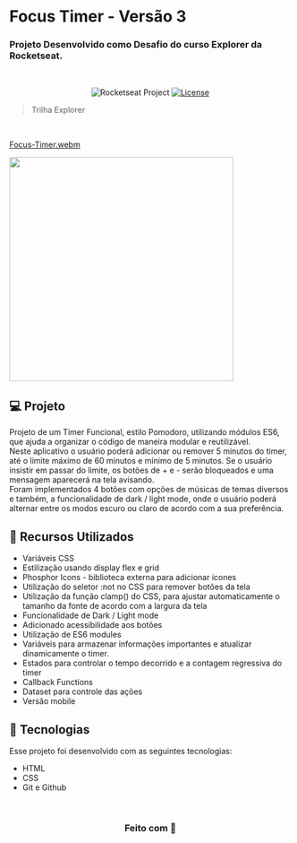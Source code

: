 # Focus Timer - Versão 3

### Projeto Desenvolvido como Desafio do curso Explorer da Rocketseat.

<br/>

<p align="center">
  <img src="https://img.shields.io/static/v1?label=Rocketseat&message=Education&color=8257e5&labelColor=202024" alt="Rocketseat Project" />
  <a href="LICENSE"><img  src="https://img.shields.io/static/v1?label=License&message=MIT&color=8257e5&labelColor=202024" alt="License"></a>
</p>

> Trilha Explorer

<br/>

[Focus-Timer.webm](https://github.com/Gisellebm/FocusTimer-v3/assets/55713609/22f04583-a20d-4bab-889a-d7beefa42635)

<img src="./assets/img/mobile.gif" height="400px" />

<br/>

## 💻 Projeto

Projeto de um Timer Funcional, estilo Pomodoro, utilizando módulos ES6, que ajuda a organizar o código de maneira modular e reutilizável. <br/>
Neste aplicativo o usuário poderá adicionar ou remover 5 minutos do timer, até o limite máximo de 60 minutos e mínimo de 5 minutos. Se o usuário insistir em passar do limite, os botões de + e - serão bloqueados e uma mensagem aparecerá na tela avisando. <br/>
Foram implementados 4 botões com opções de músicas de temas diversos e também, a funcionalidade de dark / light mode, onde o usuário poderá alternar entre os modos escuro ou claro de acordo com a sua preferência.
<br/>

## 🚀 Recursos Utilizados

- Variáveis CSS
- Estilização usando display flex e grid
- Phosphor Icons - biblioteca externa para adicionar ícones
- Utilização do seletor :not no CSS para remover botões da tela
- Utilização da função clamp() do CSS, para ajustar automaticamente o tamanho da fonte de acordo com a largura da tela
- Funcionalidade de Dark / Light mode
- Adicionado acessibilidade aos botões
- Utilização de ES6 modules
- Variáveis para armazenar informações importantes e atualizar dinamicamente o timer.
- Estados para controlar o tempo decorrido e a contagem regressiva do timer
- Callback Functions
- Dataset para controle das ações
- Versão mobile
  <br/>

## 🚀 Tecnologias

Esse projeto foi desenvolvido com as seguintes tecnologias:

- HTML
- CSS
- Git e Github

<br/>

<h3 align="center">Feito com 💜</h3>
